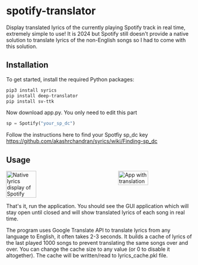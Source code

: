 # spotify-translator

Display translated lyrics of the currently playing Spotify track in real time, extremely simple to use! It is 2024 but Spotify still doesn't provide a native solution to translate lyrics of the non-English songs so I had to come with this solution.

## Installation

To get started, install the required Python packages:

```bash
pip3 install syrics
pip install deep-translator
pip install sv-ttk
```


Now download app.py.
You only need to edit this part
```python
sp = Spotify("your_sp_dc")
```
Follow the instructions here to find your Spotfiy sp_dc key <br>
https://github.com/akashrchandran/syrics/wiki/Finding-sp_dc

## Usage
<div style="display: flex; justify-content: space-between;">
    <img src="https://i.imgur.com/7PoYKzL.png" alt="Native lyrics display of Spotify" style="width: 40%;" />
    <img src="https://i.imgur.com/IY6v5y8.png" alt="App with translation" style="width: 40%;" />
</div>



That's it, run the application. You should see the GUI application which will stay open until closed and will show translated lyrics of each song in real time.

The program uses Google Translate API to translate lyrics from any language to English, it often takes 2-3 seconds. It builds a cache of lyrics of the last played 1000 songs to prevent translating the same songs over and over. You can change the cache size to any value (or 0 to disable it altogether). The cache will be written/read to lyrics_cache.pkl file.


